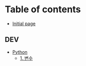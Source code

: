 # Table of contents

* [Initial page](README.md)

## DEV

* [Python](dev/python/README.md)
  * [1. 변수](dev/python/python01.md)


